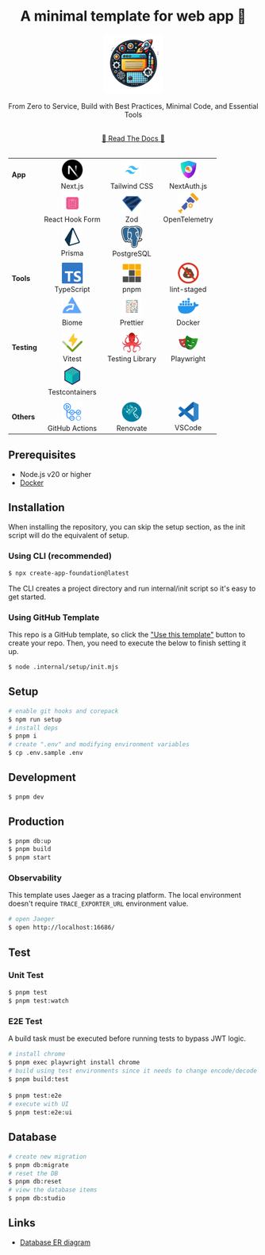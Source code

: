<!-- 👉 remove -->

<div align="center">
  <h1>️️A minimal template for web app 🎃</h1>
  <img src=".internal/site/src/public/images/icon.png" alt="icon" width="120">
  <p>From Zero to Service, Build with Best Practices, Minimal Code, and Essential Tools</p>
  <br />
  <a href="https://hiroppy.github.io/web-app-template/"target="_blank" >📜 Read The Docs 📜</a>
  <br />
  <br />
</div>

|             |                                                                                                                                                     |                                                                                                                                                      |                                                                                                                                           |
| ----------- | --------------------------------------------------------------------------------------------------------------------------------------------------- | ---------------------------------------------------------------------------------------------------------------------------------------------------- | ----------------------------------------------------------------------------------------------------------------------------------------- |
| **App**     | <div align="center"><img src=".internal/site/src/public/images/libs/nextjs.png" alt="nextjs" width="42"><br>Next.js</div>                           | <div align="center"><img src=".internal/site/src/public/images/libs/tailwind.png" alt="tailwind" width="42"><br>Tailwind CSS</div>                   | <div align="center"><img src=".internal/site/src/public/images/libs/next-auth.png" alt="next-auth" width="42"><br>NextAuth.js</div>       |
|             | <div align="center"><img src=".internal/site/src/public/images/libs/react-hook-form.png" alt="react-hook-form" width="42"><br>React Hook Form</div> | <div align="center"><img src=".internal/site/src/public/images/libs/zod.svg" alt="zod" width="42"><br>Zod </div>                                     | <div align="center"><img src=".internal/site/src/public/images/libs/otel.png" alt="otel" width="42"><br>OpenTelemetry </div>              |
|             | <div align="center"><img src=".internal/site/src/public/images/libs/prisma.png" alt="prisma" width="42"><br>Prisma </div>                           | <div align="center"><img src=".internal/site/src/public/images/libs/postgresql.png" alt="prisma" width="42"><br>PostgreSQL</div>                     |                                                                                                                                           |
|             |                                                                                                                                                     |                                                                                                                                                      |                                                                                                                                           |
| **Tools**   | <div align="center"><img src=".internal/site/src/public/images/libs/typescript.png" alt="typescirpt" width="42"><br>TypeScript</div>                | <div align="center"><img src=".internal/site/src/public/images/libs/pnpm.svg" alt="pnpm" width="42"><br>pnpm</div>                                   | <div align="center"><img src=".internal/site/src/public/images/libs/lint-staged.png" alt="lint-staged" width="42"><br> lint-staged </div> |
|             | <div align="center"><img src=".internal/site/src/public/images/libs/biome.png" alt="biome" width="42"><br>Biome </div>                              | <div align="center"><img src=".internal/site/src/public/images/libs/prettier.png" alt="prettier" width="42"><br> Prettier</div>                      | <div align="center"><img src=".internal/site/src/public/images/libs/docker.png" alt="docker" width="42"><br> Docker</div>                 |
|             |                                                                                                                                                     |                                                                                                                                                      |                                                                                                                                           |
| **Testing** | <div align="center"><img src=".internal/site/src/public/images/libs/vitest.png" alt="vitest" width="42"><br> Vitest</div>                           | <div align="center"><img src=".internal/site/src/public/images/libs/testing-library.png" alt="testing-library" width="42"><br> Testing Library</div> | <div align="center"><img src=".internal/site/src/public/images/libs/playwright.png" alt="playwright" width="42"><br> Playwright</div>     |
|             | <div align="center"><img src=".internal/site/src/public/images/libs/testcontainers.png" alt="testcontainers" width="42"><br> Testcontainers</div>   |                                                                                                                                                      |
|             |                                                                                                                                                     |                                                                                                                                                      |                                                                                                                                           |
| **Others**  | <div align="center"><img src=".internal/site/src/public/images/libs/github-actions.png" alt="actions" width="42"><br> GitHub Actions</div>          | <div align="center"><img src=".internal/site/src/public/images/libs/renovate.png" alt="renovate" width="42"><br> Renovate</div>                      | <div align="center"><img src=".internal/site/src/public/images/libs/vscode.png" alt="vscode" width="42"><br> VSCode</div>                 |

## Prerequisites

- Node.js v20 or higher
- [Docker](https://docs.docker.com/engine/install/)

## Installation

When installing the repository, you can skip the setup section, as the init script will do the equivalent of setup.

### Using CLI (recommended)

```sh
$ npx create-app-foundation@latest
```

The CLI creates a project directory and run internal/init script so it's easy to get started.

### Using GitHub Template

This repo is a GitHub template, so click the ["Use this template"](https://github.com/new?template_owner=hiroppy&template_name=web-app-template) button to create your repo. Then, you need to execute the below to finish setting it up.

```sh
$ node .internal/setup/init.mjs
```

<!-- ######## -->

## Setup

```sh
# enable git hooks and corepack
$ npm run setup
# install deps
$ pnpm i
# create ".env" and modifying environment variables
$ cp .env.sample .env
```

## Development

```sh
$ pnpm dev
```

## Production

```sh
$ pnpm db:up
$ pnpm build
$ pnpm start
```

<!-- otel -->

### Observability

This template uses Jaeger as a tracing platform. The local environment doesn't require `TRACE_EXPORTER_URL` environment value.

```sh
# open Jaeger
$ open http://localhost:16686/
```

<!-- ######## otel -->

## Test

### Unit Test

```sh
$ pnpm test
$ pnpm test:watch
```

<!-- e2e -->

### E2E Test

A build task must be executed before running tests to bypass JWT logic.

```sh
# install chrome
$ pnpm exec playwright install chrome
# build using test environments since it needs to change encode/decode functions of next-auth
$ pnpm build:test

$ pnpm test:e2e
# execute with UI
$ pnpm test:e2e:ui
```

<!-- ######## e2e -->

## Database

```sh
# create new migration
$ pnpm db:migrate
# reset the DB
$ pnpm db:reset
# view the database items
$ pnpm db:studio
```

## Links

- [Database ER diagram](/prisma/ERD.md)
